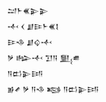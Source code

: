 <div class='block'>
<div class='line'>𒁺𒈨𒌍𒉌𒉌</div>
<div class='line'>𒋾 𒌋 𒋗𒄿𒈨𒌍𒋙</div>
<div class='line'>𒄿𒈾 𒋗𒌒𒋾</div>
<div class='line'>𒃻 𒈗𒋾 𒋛𒀀 𒅅𒌑</div>
<div class='line'>𒀀𒆗𒉌𒅀</div>
<div class='line'>𒂊𒍦 𒃻 𒀀𒈾 𒂕 𒀀𒆗𒉌𒅀</div>
</div>
